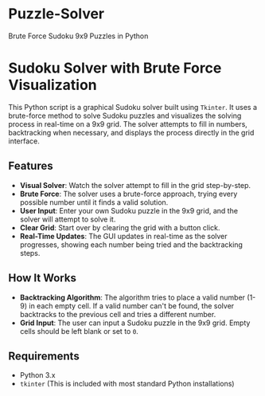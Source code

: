 # Puzzle-Solver
Brute Force Sudoku 9x9 Puzzles in Python
# Sudoku Solver with Brute Force Visualization

This Python script is a graphical Sudoku solver built using `Tkinter`. It uses a brute-force method to solve Sudoku puzzles and visualizes the solving process in real-time on a 9x9 grid. The solver attempts to fill in numbers, backtracking when necessary, and displays the process directly in the grid interface.

## Features

- **Visual Solver**: Watch the solver attempt to fill in the grid step-by-step.
- **Brute Force**: The solver uses a brute-force approach, trying every possible number until it finds a valid solution.
- **User Input**: Enter your own Sudoku puzzle in the 9x9 grid, and the solver will attempt to solve it.
- **Clear Grid**: Start over by clearing the grid with a button click.
- **Real-Time Updates**: The GUI updates in real-time as the solver progresses, showing each number being tried and the backtracking steps.

## How It Works

- **Backtracking Algorithm**: The algorithm tries to place a valid number (1-9) in each empty cell. If a valid number can't be found, the solver backtracks to the previous cell and tries a different number.
- **Grid Input**: The user can input a Sudoku puzzle in the 9x9 grid. Empty cells should be left blank or set to `0`.

## Requirements

- Python 3.x
- `tkinter` (This is included with most standard Python installations)
